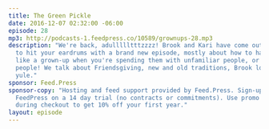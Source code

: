 ```yaml
---
title: The Green Pickle
date: 2016-12-07 02:32:00 -06:00
episode: 28
mp3: http://podcasts-1.feedpress.co/10589/grownups-28.mp3
description: "We're back, adullllltttzzzz! Brook and Kari have come out of hibernation
  to hit your eardrums with a brand new episode, mostly about how to handle the holidays
  like a grown-up when you're spending them with unfamiliar people, or worse, familiar
  people! We talk about Friendsgiving, new and old traditions, Brook loves a good
  yule."
sponsor: Feed.Press
sponsor-copy: "Hosting and feed support provided by Feed.Press. Sign-up today and try
  FeedPress on a 14 day trial (no contracts or commitments). Use promo code grownups
  during checkout to get 10% off your first year."
layout: episode
---
```

